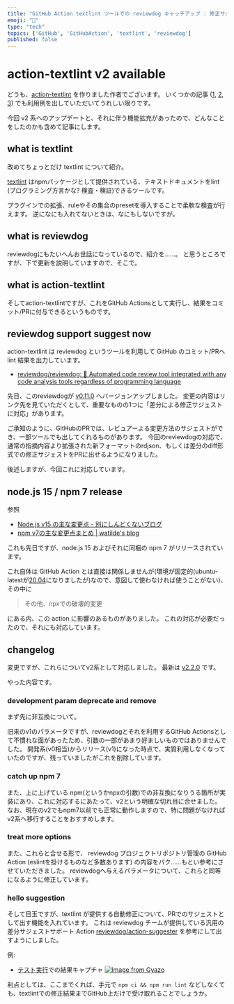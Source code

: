 ```yaml
---
title: "GitHub Action textlint ツールでの reviewdog キャッチアップ : 修正サジェスト"
emoji: "🐶"
type: "tech" 
topics: ['GitHub', 'GitHubAction', 'textlint', 'reviewdog']
published: false
---
```

# action-textlint v2 available

どうも、[action-textlint](https://github.com/tsuyoshicho/action-textlint) を作りました作者でございます。
いくつかの記事
([1](https://zenn.dev/serima/articles/4dac7baf0b9377b0b58b),
[2](https://zenn.dev/srz_zumix/articles/cb21af1a86fc01cb829d),
[3](https://zenn.dev/srz_zumix/articles/9404b45e22cdf0f65ddd))
でも利用例を出していただいてうれしい限りです。

今回 v2 系へのアップデートと、それに伴う機能拡充があったので、どんなことをしたのかも含めて記事にします。

## what is textlint

改めてちょっとだけ textlint について紹介。

[textlint](https://github.com/textlint/textlint)
はnpmパッケージとして提供されている、テキストドキュメントをlint (プログラミング方言かな?
検査・検証)できるツールです。

プラグインでの拡張、ruleやその集合のpresetを導入することで柔軟な検査が行えます。
逆になにも入れてないときは、なにもしないですが。

## what is reviewdog

reviewdogにもたいへんお世話になっているので、紹介を……。
と思うところですが、下で更新を説明していますので、そこで。

## what is action-textlint

そしてaction-textlintですが、これをGitHub Actionsとして実行し、結果をコミット/PRに付与できるというものです。

## reviewdog support suggest now

action-textlint は reviewdog というツールを利用して GitHub のコミット/PRへ lint 結果を出力しています。

- [reviewdog/reviewdog: 🐶 Automated code review tool integrated with any code analysis tools regardless of programming language](https://github.com/reviewdog/reviewdog)

先日、このreviewdogが [v0.11.0](https://github.com/reviewdog/reviewdog/releases/tag/v0.11.0)
へバージョンアップしました。
変更の内容はリンク先を見ていただくとして、重要なものの1つに「差分による修正サジェストに対応」があります。

ご承知のように、GitHubのPRでは、レビュアーよる変更方法のサジェストができ、一部ツールでも出してくれるものがあります。
今回のreviewdogの対応で、通常の指摘内容より拡張された新フォーマットのrdjson、もしくは差分のdiff形式での修正サジェストをPRに出せるようになりました。

後述しますが、今回これに対応しています。

## node.js 15 / npm 7 release

参照

- [Node\.js v15 の主な変更点 \- 別にしんどくないブログ](https://shisama.hatenablog.com/entry/2020/10/21/004612)
- [npm v7の主な変更点まとめ \| watilde's blog](https://blog.watilde.com/2020/10/14/npm-v7%E3%81%AE%E4%B8%BB%E3%81%AA%E5%A4%89%E6%9B%B4%E7%82%B9%E3%81%BE%E3%81%A8%E3%82%81/)

これも先日ですが、node.js 15 およびそれに同梱の npm 7 がリリースされています。

これ自体は GitHub Action とは直接は関係しませんが(環境が固定的(ubuntu-latestが[20.04](https://github.blog/changelog/2020-10-29-github-actions-ubuntu-latest-workflows-will-use-ubuntu-20-04/)になりましたが)なので、意図して使わなければ使うことがない)、その中に

> その他、npxでの破壊的変更

にある内、この action に影響のあるものがありました。
これの対応が必要だったので、それにも対応しています。

## changelog

変更ですが、これらについてv2系として対応しました。
最新は [v2.2.0](https://github.com/tsuyoshicho/action-textlint/releases/tag/v2.2.0)
です。

やった内容です。

### development param deprecate and remove

まず先に非互換について。

旧来のv1のパラメータですが、reviewdogとそれを利用するGitHub Actionsとして不慣れな面があったため、引数の一部があまり好ましいものではありませんでした。
開発系(v0相当)からリリース(v1)になった時点で、実質利用しなくなっていたのですが、残っていましたがこれを削除しています。

### catch up npm 7

また、上に上げている npm(というかnpxの引数)での非互換になりうる箇所が実装にあり、これに対応するにあたって、v2という明確な切れ目に合せました。
なお、現在のv2でもnpm7以前でも正常に動作しますので、特に問題がなければv2系へ移行することをおすすめします。

### treat more options

また、これらと合せる形で、 reviewdog プロジェクトリポジトリ管理の GitHub Action (eslintを掛けるものなど多数あります) の内容をパク……もとい参考にさせていただきました。
reviewdogへ与えるパラメータについて、これらと同等になるように修正しています。

### hello suggestion

そして目玉ですが、textlint が提供する自動修正について、PRでのサジェストとして出す機能を入れています。
これは reviewdog チームが提供している汎用の差分サジェストサポート Action
[reviewdog/action-suggester](https://github.com/reviewdog/action-suggester) を参考にして出すようにしました。

例:

- [テスト実行](https://github.com/tsuyoshicho/action-test-repo/pull/3)での結果キャプチャ
  [![Image from Gyazo](https://i.gyazo.com/77649ba3fb4087667bad2e0079404df6.png)](https://gyazo.com/77649ba3fb4087667bad2e0079404df6)

利点としては、ここまでくれば、手元で `npm ci && npm run lint` などしなくても、textlintでの修正結果までGitHub上だけで受け取れることでしょうか。
